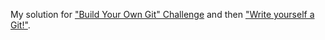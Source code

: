 My solution for ["Build Your Own Git" Challenge](https://codecrafters.io/challenges/git) and then ["Write yourself a Git!"](https://wyag.thb.lt/).
